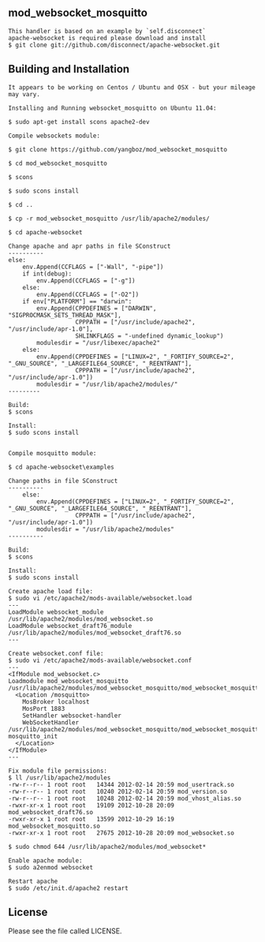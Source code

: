 ##  mod_websocket_mosquitto

	This handler is based on an example by `self.disconnect`
	apache-websocket is required please download and install
	$ git clone git://github.com/disconnect/apache-websocket.git


## Building and Installation


	It appears to be working on Centos / Ubuntu and OSX - but your mileage may vary.

	Installing and Running websocket_mosquitto on Ubuntu 11.04:

	$ sudo apt-get install scons apache2-dev

	Compile websockets module:
	
	$ git clone https://github.com/yangboz/mod_websocket_mosquitto
	
	$ cd mod_websocket_mosquitto
	
	$ scons

	$ sudo scons install
	
	$ cd ..
	
	$ cp -r mod_websocket_mosquitto /usr/lib/apache2/modules/

	$ cd apache-websocket

	Change apache and apr paths in file SConstruct
	----------
	else:
		env.Append(CCFLAGS = ["-Wall", "-pipe"])
		if int(debug):
			env.Append(CCFLAGS = ["-g"])
		else:
			env.Append(CCFLAGS = ["-O2"])
		if env["PLATFORM"] == "darwin":
			env.Append(CPPDEFINES = ["DARWIN", "SIGPROCMASK_SETS_THREAD_MASK"],
					   CPPPATH = ["/usr/include/apache2", "/usr/include/apr-1.0"],
					   SHLINKFLAGS = "-undefined dynamic_lookup")
			modulesdir = "/usr/libexec/apache2"
		else:
			env.Append(CPPDEFINES = ["LINUX=2", "_FORTIFY_SOURCE=2", "_GNU_SOURCE", "_LARGEFILE64_SOURCE", "_REENTRANT"],
					   CPPPATH = ["/usr/include/apache2", "/usr/include/apr-1.0"])
			modulesdir = "/usr/lib/apache2/modules/"
	---------

	Build:
	$ scons

	Install:
	$ sudo scons install


	Compile mosquitto module:

	$ cd apache-websocket\examples

	Change paths in file SConstruct
	----------
		else:
			env.Append(CPPDEFINES = ["LINUX=2", "_FORTIFY_SOURCE=2", "_GNU_SOURCE", "_LARGEFILE64_SOURCE", "_REENTRANT"],
					   CPPPATH = ["/usr/include/apache2", "/usr/include/apr-1.0"])
			modulesdir = "/usr/lib/apache2/modules"
	----------

	Build:
	$ scons

	Install:
	$ sudo scons install

	Create apache load file:
	$ sudo vi /etc/apache2/mods-available/websocket.load
	---
	LoadModule websocket_module   /usr/lib/apache2/modules/mod_websocket.so
	LoadModule websocket_draft76_module   /usr/lib/apache2/modules/mod_websocket_draft76.so
	---

	Create websocket.conf file:
	$ sudo vi /etc/apache2/mods-available/websocket.conf
	---
	<IfModule mod_websocket.c>
	Loadmodule mod_websocket_mosquitto /usr/lib/apache2/modules/mod_websocket_mosquitto/mod_websocket_mosquitto.so
	  <Location /mosquitto>
		MosBroker localhost
		MosPort 1883
		SetHandler websocket-handler
		WebSocketHandler /usr/lib/apache2/modules/mod_websocket_mosquitto/mod_websocket_mosquitto.so mosquitto_init
	  </Location>
	</IfModule>
	---

	Fix module file permissions:
	$ ll /usr/lib/apache2/modules
	-rw-r--r-- 1 root root   14344 2012-02-14 20:59 mod_usertrack.so
	-rw-r--r-- 1 root root   10240 2012-02-14 20:59 mod_version.so
	-rw-r--r-- 1 root root   10248 2012-02-14 20:59 mod_vhost_alias.so
	-rwxr-xr-x 1 root root   19109 2012-10-28 20:09 mod_websocket_draft76.so
	-rwxr-xr-x 1 root root   13599 2012-10-29 16:19 mod_websocket_mosquitto.so
	-rwxr-xr-x 1 root root   27675 2012-10-28 20:09 mod_websocket.so

	$ sudo chmod 644 /usr/lib/apache2/modules/mod_websocket*

	Enable apache module:
	$ sudo a2enmod websocket

	Restart apache
	$ sudo /etc/init.d/apache2 restart


## License

Please see the file called LICENSE.
